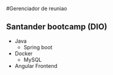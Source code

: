 #Gerenciador de reuniao
## Santander bootcamp (DIO)


- Java
    - Spring boot
- Docker
    - MySQL
- Angular Frontend 

